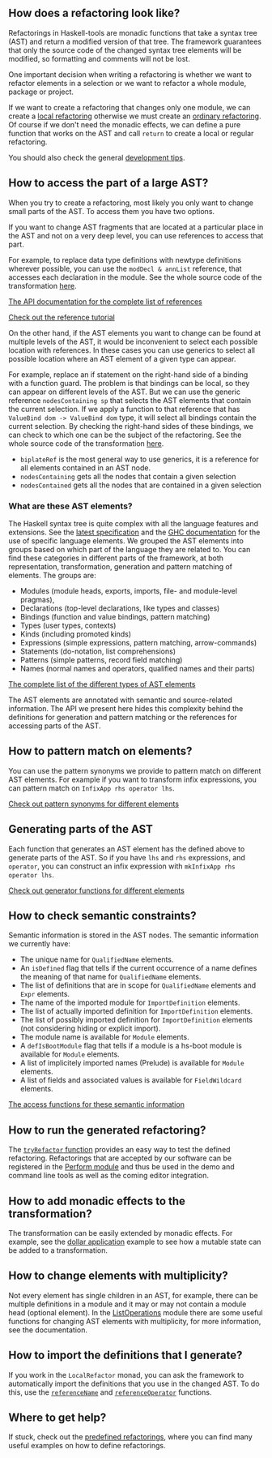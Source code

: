 ## How does a refactoring look like?

Refactorings in Haskell-tools are monadic functions that take a syntax tree (AST) and return a modified version of that tree. The framework guarantees that only the source code of the changed syntax tree elements will be modified, so formatting and comments will not be lost.

One important decision when writing a refactoring is whether we want to refactor elements in a selection or we want to refactor a whole module, package or project.

If we want to create a refactoring that changes only one module, we can create a [local refactoring](https://www.stackage.org/haddock/nightly/haskell-tools-refactor/Language-Haskell-Tools-Refactor-RefactorBase.html#t:LocalRefactoring) otherwise we must create an [ordinary refactoring](https://www.stackage.org/haddock/nightly/haskell-tools-refactor/Language-Haskell-Tools-Refactor-RefactorBase.html#t:Refactoring). Of course if we don't need the monadic effects, we can define a pure function that works on the AST and call `return` to create a local or regular refactoring.

You should also check the general [development tips](general-tips.md).

## How to access the part of a large AST?

When you try to create a refactoring, most likely you only want to change small parts of the AST. To access them you have two options.

If you want to change AST fragments that are located at a particular place in the AST and not on a very deep level, you can use references to access that part.

For example, to replace data type definitions with newtype definitions wherever possible, you can use the `modDecl & annList` reference, that accesses each declaration in the module. See the whole source code of the transformation [here](https://github.com/haskell-tools/haskell-tools/blob/master/src/refactor/Language/Haskell/Tools/Refactor/Predefined/DataToNewtype.hs).

[The API documentation for the complete list of references](https://www.stackage.org/haddock/nightly/haskell-tools-ast/Language-Haskell-Tools-AST-References.html)

[Check out the reference tutorial](https://github.com/nboldi/references/wiki/References-Tutorial)

On the other hand, if the AST elements you want to change can be found at multiple levels of the AST, it would be inconvenient to select each possible location with references. In these cases you can use generics to select all possible location where an AST element of a given type can appear.

For example, replace an if statement on the right-hand side of a binding with a function guard. The problem is that bindings can be local, so they can appear on different levels of the AST. But we can use the generic reference `nodesContaining sp` that selects the AST elements that contain the current selection. If we apply a function to that reference that has `ValueBind dom -> ValueBind dom` type, it will select all bindings contain the current selection. By checking the right-hand sides of these bindings, we can check to which one can be the subject of the refactoring. See the whole source code of the transformation [here](https://github.com/haskell-tools/haskell-tools/blob/master/src/refactor/Language/Haskell/Tools/Refactor/Predefined/IfToGuards.hs).

 - `biplateRef` is the most general way to use generics, it is a reference for all elements contained in an AST node.
 - `nodesContaining` gets all the nodes that contain a given selection
 - `nodesContained` gets all the nodes that are contained in a given selection

### What are these AST elements?

The Haskell syntax tree is quite complex with all the language features and extensions. See the [latest specification](https://www.haskell.org/onlinereport/haskell2010/) and the [GHC documentation](http://downloads.haskell.org/~ghc/latest/docs/html/users_guide/index.html) for the use of specific language elements. We grouped the AST elements into groups based on which part of the language they are related to. You can find these categories in different parts of the framework, at both representation, transformation, generation and pattern matching of elements. The groups are:

 - Modules (module heads, exports, imports, file- and module-level pragmas),  
 - Declarations (top-level declarations, like types and classes)
 - Bindings (function and value bindings, pattern matching)
 - Types (user types, contexts)
 - Kinds (including promoted kinds)
 - Expressions (simple expressions, pattern matching, arrow-commands)
 - Statements (do-notation, list comprehensions)
 - Patterns (simple patterns, record field matching)
 - Names (normal names and operators, qualified names and their parts)

[The complete list of the different types of AST elements](https://www.stackage.org/haddock/nightly/haskell-tools-ast/Language-Haskell-Tools-AST.html)

The AST elements are annotated with semantic and source-related information. The API we present here hides this complexity behind the definitions for generation and pattern matching or the references for accessing parts of the AST.

## How to pattern match on elements?

You can use the pattern synonyms we provide to pattern match on different AST elements. For example if you want to transform infix expressions, you can pattern match on `InfixApp rhs operator lhs`.

[Check out pattern synonyms for different elements](https://www.stackage.org/haddock/nightly/haskell-tools-rewrite/Language-Haskell-Tools-AST-Match.html)

## Generating parts of the AST

Each function that generates an AST element has the  defined above to generate parts of the AST. So if you have `lhs` and `rhs` expressions, and `operator`, you can construct an infix expression with `mkInfixApp rhs operator lhs`.

[Check out generator functions for different elements](https://www.stackage.org/haddock/nightly/haskell-tools-rewrite/Language-Haskell-Tools-AST-Gen.html)

## How to check semantic constraints?

Semantic information is stored in the AST nodes. The semantic information we currently have:

 - The unique name for `QualifiedName` elements.
 - An `isDefined` flag that tells if the current occurrence of a name defines the meaning of that name for `QualifiedName` elements.
 - The list of definitions that are in scope for `QualifiedName` elements and `Expr` elements.
 - The name of the imported module for `ImportDefinition` elements.
 - The list of actually imported definition for `ImportDefinition` elements.
 - The list of possibly imported definition for `ImportDefinition` elements (not considering hiding or explicit import).
 - The module name is available for `Module` elements.
 - A `defIsBootModule` flag that tells if a module is a hs-boot module is available for `Module` elements.
 - A list of implicitely imported names (Prelude) is available for `Module` elements.
 - A list of fields and associated values is available for `FieldWildcard` elements.

[The access functions for these semantic information](https://www.stackage.org/haddock/nightly/haskell-tools-ast/Language-Haskell-Tools-AST-SemaInfoClasses.html)

## How to run the generated refactoring?

The [`tryRefactor` function](https://www.stackage.org/haddock/nightly/haskell-tools-refactor/Language-Haskell-Tools-Refactor-Prepare.html#v:tryRefactor) provides an easy way to test the defined refactoring. Refactorings that are accepted by our software can be registered in the [Perform module](https://www.stackage.org/haddock/nightly/haskell-tools-refactor/Language-Haskell-Tools-Refactor-Perform.html) and thus be used in the demo and command line tools as well as the coming editor integration.

## How to add monadic effects to the transformation?

The transformation can be easily extended by monadic effects. For example, see the [dollar application](https://github.com/haskell-tools/haskell-tools/blob/master/src/refactor/Language/Haskell/Tools/Refactor/Predefined/DollarApp.hs) example to see how a mutable state can be added to a transformation.

## How to change elements with multiplicity?

Not every element has single children in an AST, for example, there can be multiple definitions in a module and it may or may not contain a module head (optional element). In the [ListOperations](https://www.stackage.org/haddock/nightly/haskell-tools-refactor/Language-Haskell-Tools-Refactor-ListOperations.html) module there are some useful functions for changing AST elements with multiplicity, for more information, see the documentation.

## How to import the definitions that I generate?

If you work in the `LocalRefactor` monad, you can ask the framework to automatically import the definitions that you use in the changed AST. To do this, use the [`referenceName`](https://www.stackage.org/haddock/nightly/haskell-tools-refactor/Language-Haskell-Tools-Refactor-RefactorBase.html#v:referenceName) and [`referenceOperator`](https://www.stackage.org/haddock/nightly/haskell-tools-refactor/Language-Haskell-Tools-Refactor-RefactorBase.html#v:referenceOperator) functions.

## Where to get help?

If stuck, check out the [predefined refactorings](https://github.com/haskell-tools/haskell-tools/tree/master/src/refactor/Language/Haskell/Tools/Refactor/Predefined), where you can find many useful examples on how to define refactorings.
